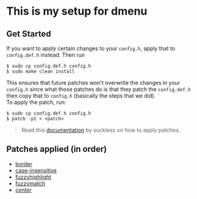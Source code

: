 # This is my setup for dmenu
## Get Started
If you want to apply certain changes to your `config.h`, apply that to `config.def.h` instead. Then run
```
$ sudo cp config.def.h config.h
$ sudo make clean install
```
This ensures that future patches won't overwrite the changes in your `config.h` since what those patches do is that they patch the `config.def.h` then copy that to `config.h` (basically the steps that we did).<br />
To apply the patch, run:
```
$ sudo cp config.def.h config.h
$ patch -p1 < <patch>
```
> Read this [documentation](https://suckless.org/hacking/) by suckless on how to apply patches.

## Patches applied (in order)
- [border](https://tools.suckless.org/dmenu/patches/border/dmenu-border-4.9.diff)
- [case-insensitive](https://tools.suckless.org/dmenu/patches/case-insensitive/dmenu-caseinsensitive-20200523-db6093f.diff)
- [fuzzyhighlight](https://tools.suckless.org/dmenu/patches/fuzzyhighlight/dmenu-fuzzyhighlight-4.9.diff)
- [fuzzymatch](https://tools.suckless.org/dmenu/patches/fuzzymatch/dmenu-fuzzymatch-4.9.diff)
- [center](https://tools.suckless.org/dmenu/patches/center/dmenu-center-20200111-8cd37e1.diff)

